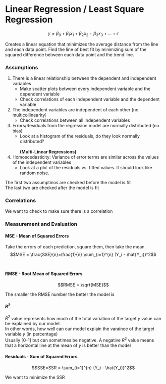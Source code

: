 # Linear Regression / Least Square Regression

$$y = \beta_0 + \beta_1 x_1 + \beta_2 x_2 + \beta_3 x_3 + \ldots + \epsilon$$

Creates a linear equation that minimizes the average distance from the line and each data point. Find the line of best fit by minimizing sum of the squared difference between each data point and the trend line.

### Assumptions
1. There is a linear relationship between the dependent and independent variables
    * Make scatter plots between every independent variable and the dependent variable
    * Check correlations of each independent variable and the dependent variable
2. The independent variables are independent of each other (no multicollinearity)
    * Check correlations between all independent variables
3. Errors/Residuals from the regression model are normally distributed (no bias)
    * Look at a histogram of the residuals, do they look normally distributed? <br><br>
__(Multi-Linear Regressions)__
4. Homoscedasticity: Variance of error terms are similar across the values of the independent variables
    * Look at a plot of the residuals vs. fitted values. It should look like random noise.

The first two assumptinos are checked before the model is fit <br>
The last two are checked after the model is fit 

### Correlations
We want to check to make sure there is a correlation

### Measurement and Evaluation

#### MSE - Mean of Squared Errors
Take the errors of each prediction, square them, then take the mean.
$$MSE = \frac{SSE}{n}=\frac{1}{n} \sum_{i=1}^{n} (Y_i - \hat{Y_i})^2$$ 
<br>
#### RMSE - Root Mean of Squared Errors
$$RMSE = \sqrt{MSE}$$ 

The smaller the RMSE number the better the model is <br>

#### $R^2$ 
$R^2$ value represents how much of the total variation of the target _y_ value can be explained by our model.<br>
In other words, how well can our model explain the varaince of the target variable _y_ (in percentage) <br>
Usually [0-1] but can sometimes be negative. A negative $R^2$ value means that a horizontal line at the mean of _y_ is better than the model




#### Residuals - Sum of Squared Errors
$$SSE=SSR = \sum_{i=1}^{n} (Y_i - \hat{Y_i})^2$$ 

We want to minimize the SSR
